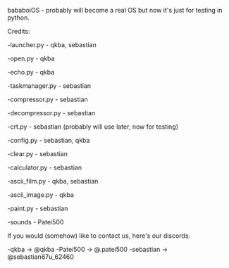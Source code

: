 bababoiOS - probably will become a real OS but now it's just for testing in python.

Credits:

-launcher.py - qkba, sebastian

-open.py - qkba

-echo.py - qkba

-taskmanager.py - sebastian

-compressor.py - sebastian

-decompressor.py - sebastian

-crt.py - sebastian (probably will use later, now for testing)

-config.py - sebastian, qkba

-clear.py - sebastian

-calculator.py - sebastian

-ascii_film.py - qkba, sebastian

-ascii_image.py - qkba

-paint.py - sebastian

-sounds - Patei500



If you would (somehow) like to contact us, here's our discords:

-qkba -> @qkba
-Patei500 -> @.patei500
-sebastian -> @sebastian67u_62460
